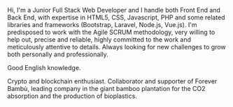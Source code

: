 Hi, I'm a Junior Full Stack Web Developer and I handle both Front End and Back End, with expertise in HTML5, CSS, Javascript, PHP and some related libraries and frameworks (Bootstrap, Laravel, Node.js, Vue.js).
I'm predisposed to work with the Agile SCRUM methodology, very willing to help out, precise and reliable, highly committed to the work and meticulously attentive to details.
Always looking for new challenges to grow both personally and professionally.

Good English knowledge.

Crypto and blockchain enthusiast.
Collaborator and supporter of Forever Bambù, leading company in the giant bamboo plantation for the CO2 absorption and the production of bioplastics.
